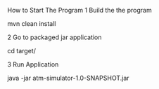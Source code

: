 How to Start The Program
1 Build the the program

mvn clean install

2 Go to packaged jar application

cd target/

3 Run Application

java -jar atm-simulator-1.0-SNAPSHOT.jar
